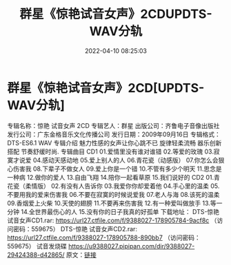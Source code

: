 ﻿---
title: 群星《惊艳试音女声》2CDUPDTS-WAV分轨
date: 2022-04-10 08:25:03
categories: 试音碟、非卖品、发烧碟
tags: 国语流行
---
# 群星《惊艳试音女声》2CD[UPDTS-WAV分轨]

专辑名称：惊艳 试音女声
2CD
专辑艺人：群星
出版公司：齐鲁电子音像出版社
发行公司：广东金格音乐文化传播公司
发行日期：2009年09月16日
专辑格式：DTS-ES6.1
WAV
专辑介绍
魅力性感的女声让你心跳不已
旋律轻柔流畅 器乐创新搭配
节奏舒缓时尚.
专辑曲目
CD1
01.爱情里没有谁对谁错
02.等爱的玫瑰
03.寂寞才说爱
04.感动天感动地
05.爱上别人的人
06.青花瓷（动感版）
07.你怎么会狠心伤害我
08.下辈子不做女人
09.爱上你是一个错
10.不管有多少个明天
11.思念是一种病
12.做你的爱人
13.自由飞翔
14.陪你一起看草原
15.我们说好的
CD2
01.青花瓷（柔情版）
02.有没有人告诉你
03.我爱你你却爱着他
04.手心里的温柔
05.不要用我的爱来伤害我
06.不要在寂寞的时候说爱我
07.老人与海
08.该死的温柔
09.香烟爱上火柴
10.天使的翅膀
11.不要再来伤害我
12.有一种爱叫做放手
13.等一分钟
14.全世界最伤心的人
15.没有你的日子我真的好孤单
下载地址：
DTS-惊艳 试音女声CD1.rar: https://url27.ctfile.com/f/9388027-178905784-9acf8c
（访问密码：559675）
DTS-惊艳 试音女声CD2.rar: https://url27.ctfile.com/f/9388027-178905788-890bb7
（访问密码：559675）
试音发烧碟
https://u9388027.pipipan.com/dir/9388027-29424388-d42865/
原文：[链接](https://blog.sina.com.cn/s/blog_1647c7e7601030wll.html)